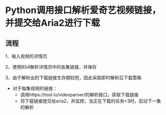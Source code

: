 # Python调用接口解析爱奇艺视频链接，并提交给Aria2进行下载





## 流程

1、输入视频的详情页

2、使用BS4解析详情页中的各集链接，并保存

3、由于解析出的下载链接生存期较短，因此采取即时解析后下载策略

* 对于每集视频的链接：
  * 调用https://tool.lu/videoparser/的解析接口，获取下载链接
  * 将下载链接提交给aria2，并监控，当正在下载的任务<3时，启动下一集的解析